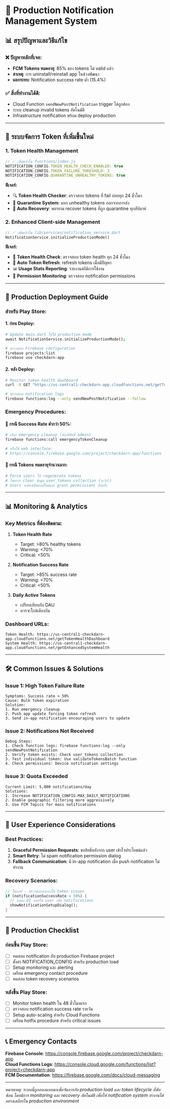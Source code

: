 # 🏥 Production Notification Management System

## 📊 สรุปปัญหาและวิธีแก้ไข

### ❌ **ปัญหาหลักที่เจอ:**
- **FCM Tokens หมดอายุ**: 85% ของ tokens ไม่ valid แล้ว
- **สาเหตุ**: การ uninstall/reinstall app ในช่วงพัฒนา
- **ผลกระทบ**: Notification success rate ต่ำ (15.4%)

### ✅ **สิ่งที่ทำงานได้ดี:**
- Cloud Function `sendNewPostNotification` trigger ได้ถูกต้อง
- ระบบ cleanup invalid tokens อัตโนมัติ
- Infrastructure notification พร้อม deploy production

---

## 🔧 ระบบจัดการ Token ที่เพิ่มขึ้นใหม่

### 1. **Token Health Management**
```javascript
// ✅ เพิ่มแล้วใน functions/index.js
NOTIFICATION_CONFIG.TOKEN_HEALTH_CHECK_ENABLED: true
NOTIFICATION_CONFIG.TOKEN_FAILURE_THRESHOLD: 3
NOTIFICATION_CONFIG.QUARANTINE_UNHEALTHY_TOKENS: true
```

**ฟีเจอร์:**
- 🔍 **Token Health Checker**: ตรวจสอบ tokens ที่ fail บ่อยทุก 24 ชั่วโมง
- 🚫 **Quarantine System**: แยก unhealthy tokens ออกจากการส่ง
- 🔄 **Auto Recovery**: พยายาม recover tokens ที่ถูก quarantine ทุกสัปดาห์

### 2. **Enhanced Client-side Management**
```dart
// ✅ เพิ่มแล้วใน lib/services/notification_service.dart
NotificationService.initializeProductionMode()
```

**ฟีเจอร์:**
- 🏥 **Token Health Check**: ตรวจสอบ token health ทุก 24 ชั่วโมง
- 🔄 **Auto Token Refresh**: refresh tokens เมื่อมีปัญหา
- 📊 **Usage Stats Reporting**: รายงานสถิติการใช้งาน
- 🔔 **Permission Monitoring**: ตรวจสอบ notification permissions

---

## 🚀 Production Deployment Guide

### **สำหรับ Play Store:**

#### 1. **ก่อน Deploy:**
```bash
# Update main.dart ให้ใช้ production mode
await NotificationService.initializeProductionMode();

# ตรวจสอบ Firebase configuration
firebase projects:list
firebase use checkdarn-app
```

#### 2. **หลัง Deploy:**
```bash
# Monitor token health dashboard
curl -X GET "https://us-central1-checkdarn-app.cloudfunctions.net/getTokenHealthDashboard"

# ตรวจสอบ notification logs
firebase functions:log --only sendNewPostNotification --follow
```

### **Emergency Procedures:**

#### 🚨 **กรณี Success Rate ต่ำกว่า 50%:**
```bash
# เรียก emergency cleanup (ต้องมีสิทธิ์ admin)
firebase functions:call emergencyTokenCleanup

# หรือใช้ web interface:
# https://console.firebase.google.com/project/checkdarn-app/functions
```

#### 🔄 **กรณี Tokens หมดอายุจำนวนมาก:**
```bash
# Force users ให้ regenerate tokens
# โดยการ clear ข้อมูล user_tokens collection (ระวัง!)
# Users จะต้องเปิดแอปใหม่และ grant permissions อีกครั้ง
```

---

## 📊 Monitoring & Analytics

### **Key Metrics ที่ต้องติดตาม:**

1. **Token Health Rate**
   - Target: >80% healthy tokens
   - Warning: <70%
   - Critical: <50%

2. **Notification Success Rate**  
   - Target: >85% success rate
   - Warning: <70%
   - Critical: <50%

3. **Daily Active Tokens**
   - เปรียบเทียบกับ DAU
   - ควรจะใกล้เคียงกัน

### **Dashboard URLs:**
```
Token Health: https://us-central1-checkdarn-app.cloudfunctions.net/getTokenHealthDashboard
System Health: https://us-central1-checkdarn-app.cloudfunctions.net/getEnhancedSystemHealth
```

---

## 🛠️ Common Issues & Solutions

### **Issue 1: High Token Failure Rate**
```
Symptoms: Success rate < 50%
Cause: Bulk token expiration
Solution: 
1. Run emergency cleanup
2. Push app update forcing token refresh
3. Send in-app notification encouraging users to update
```

### **Issue 2: Notifications Not Received**
```
Debug Steps:
1. Check function logs: firebase functions:log --only sendNewPostNotification
2. Verify token exists: Check user_tokens collection
3. Test individual token: Use validateTokensBatch function
4. Check permissions: Device notification settings
```

### **Issue 3: Quota Exceeded**
```
Current Limit: 5,000 notifications/day
Solutions:
1. Increase NOTIFICATION_CONFIG.MAX_DAILY_NOTIFICATIONS
2. Enable geographic filtering more aggressively
3. Use FCM Topics for mass notifications
```

---

## 📱 User Experience Considerations

### **Best Practices:**
1. **Graceful Permission Requests**: ขอสิทธิ์หลังจาก user เข้าใจประโยชน์แล้ว
2. **Smart Retry**: ไม่ spam notification permission dialog
3. **Fallback Communication**: มี in-app notification เมื่อ push notification ไม่ทำงาน

### **Recovery Scenarios:**
```dart
// ในแอป - ตรวจสอบและแก้ไข token issues
if (notificationSuccessRate < 50%) {
  // แสดง UI บอกให้ user เปิด notifications
  showNotificationSetupDialog();
}
```

---

## 🎯 Production Checklist

### **ก่อนขึ้น Play Store:**
- [ ] ทดสอบ notification กับ production Firebase project
- [ ] ตั้งค่า NOTIFICATION_CONFIG สำหรับ production load
- [ ] Setup monitoring และ alerting
- [ ] เตรียม emergency contact procedure
- [ ] ทดสอบ token recovery scenarios

### **หลังขึ้น Play Store:**
- [ ] Monitor token health ใน 48 ชั่วโมงแรก
- [ ] ตรวจสอบ notification success rate รายวัน
- [ ] Setup auto-scaling สำหรับ Cloud Functions
- [ ] เตรียม hotfix procedure สำหรับ critical issues

---

## 📞 Emergency Contacts

**Firebase Console**: https://console.firebase.google.com/project/checkdarn-app  
**Cloud Functions Logs**: https://console.cloud.google.com/functions/list?project=checkdarn-app  
**FCM Documentation**: https://firebase.google.com/docs/cloud-messaging  

---

*หมายเหตุ: ระบบนี้ถูกออกแบบมาเพื่อจัดการกับ production load และ token lifecycle ที่ซับซ้อน โดยมีการ monitoring และ recovery อัตโนมัติ เพื่อให้ notification system ทำงานได้อย่างเสถียรใน production environment*
